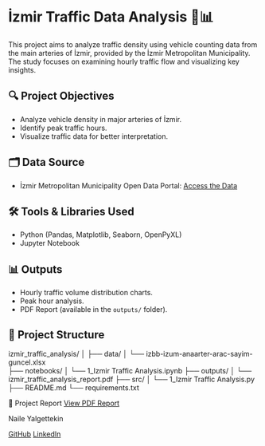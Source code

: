 # İzmir Traffic Data Analysis 🚗📊

This project aims to analyze traffic density using vehicle counting data from the main arteries of İzmir, provided by the İzmir Metropolitan Municipality. The study focuses on examining hourly traffic flow and visualizing key insights.

## 🔍 Project Objectives
- Analyze vehicle density in major arteries of İzmir.
- Identify peak traffic hours.
- Visualize traffic data for better interpretation.

## 🗂️ Data Source
- İzmir Metropolitan Municipality Open Data Portal: [Access the Data](https://acikveri.bizizmir.com)

## 🛠️ Tools & Libraries Used
- Python (Pandas, Matplotlib, Seaborn, OpenPyXL)
- Jupyter Notebook

## 📊 Outputs
- Hourly traffic volume distribution charts.
- Peak hour analysis.
- PDF Report (available in the `outputs/` folder).

## 📁 Project Structure
izmir_traffic_analysis/ │ 
			├── data/
			│ └── izbb-izum-anaarter-arac-sayim-guncel.xlsx 			
      ├── notebooks/ 
			│ └── 1_Izmir Traffic Analysis.ipynb 
			├── outputs/ 
			│ └── izmir_traffic_analysis_report.pdf 
			├── src/ 
			│ └── 1_Izmir Traffic Analysis.py 
			├── README.md 
			└── requirements.txt

📄 Project Report
[View PDF Report](https://github.com/yalgettekin/izmir_traffic_analysis/blob/main/outputs/1_Izmir%20Traffic%20Analysis.pdf)

Naile Yalgettekin

[GitHub](https://github.com/yalgettekin)
[LinkedIn](https://www.linkedin.com/in/naile-yalgettekin-2b8a43100/)

